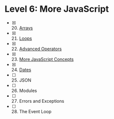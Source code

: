 # Level 6: More JavaScript

- [x] 20. [Arrays](./20-arrays.md)
- [x] 21. [Loops](./21-loops.md)
- [x] 22. [Advanced Operators](./22-operators.md)
- [x] 23. [More JavaScript Concepts](./23-more-js-concepts.md)
- [x] 24. [Dates](./24-dates.md)
- [ ] 25. JSON
- [ ] 26. Modules
- [ ] 27. Errors and Exceptions
- [ ] 28. The Event Loop
